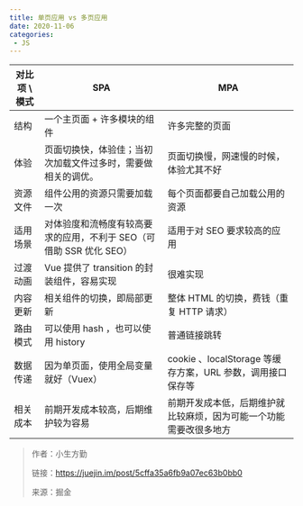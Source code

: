 ```yaml
---
title: 单页应用 vs 多页应用
date: 2020-11-06
categories:
 - JS
---
```


对比项 \ 模式 | SPA | MPA
---|---|---
结构 | 一个主页面 + 许多模块的组件 | 许多完整的页面
体验 | 页面切换快，体验佳；当初次加载文件过多时，需要做相关的调优。 | 页面切换慢，网速慢的时候，体验尤其不好
资源文件 | 组件公用的资源只需要加载一次 | 每个页面都要自己加载公用的资源
适用场景 | 对体验度和流畅度有较高要求的应用，不利于 SEO（可借助 SSR 优化 SEO）|    适用于对 SEO 要求较高的应用
过渡动画 | Vue 提供了 transition 的封装组件，容易实现 | 很难实现
内容更新 | 相关组件的切换，即局部更新 | 整体 HTML 的切换，费钱（重复 HTTP 请求）
路由模式 | 可以使用 hash ，也可以使用 history | 普通链接跳转
数据传递 | 因为单页面，使用全局变量就好（Vuex）| cookie 、localStorage 等缓存方案，URL 参数，调用接口保存等
相关成本 | 前期开发成本较高，后期维护较为容易 | 前期开发成本低，后期维护就比较麻烦，因为可能一个功能需要改很多地方

> 作者：小生方勤
>
> 链接：https://juejin.im/post/5cffa35a6fb9a07ec63b0bb0
>
> 来源：掘金
